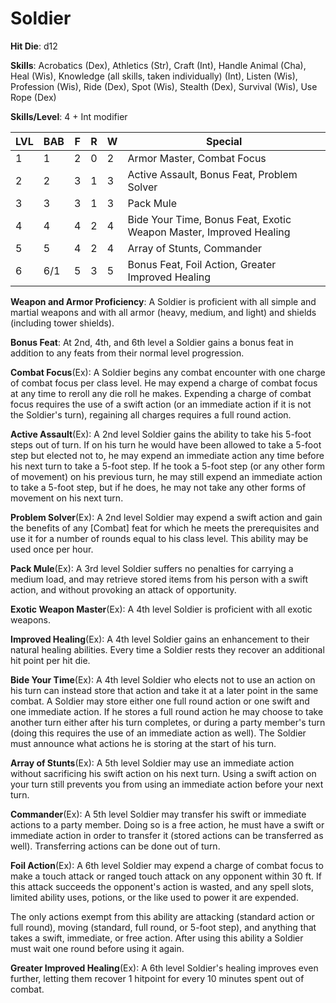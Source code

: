 # Soldier 

**Hit Die**: d12

**Skills**: Acrobatics (Dex), Athletics (Str), Craft (Int), Handle Animal (Cha), Heal (Wis), Knowledge (all skills, taken individually) (Int), Listen (Wis), Profession (Wis), Ride (Dex), Spot (Wis), Stealth (Dex), Survival (Wis), Use Rope (Dex)

**Skills/Level**: 4 + Int modifier

LVL | BAB | F | R | W | Special 
--- | --- | - | - | - | ------- 
1   | 1   | 2 | 0 | 2 | Armor Master, Combat Focus          
2   | 2   | 3 | 1 | 3 | Active Assault, Bonus Feat, Problem Solver          
3   | 3   | 3 | 1 | 3 | Pack Mule 
4   | 4   | 4 | 2 | 4 | Bide Your Time, Bonus Feat, Exotic Weapon Master, Improved Healing
5   | 5   | 4 | 2 | 4 | Array of Stunts, Commander
6   | 6/1 | 5 | 3 | 5 | Bonus Feat, Foil Action, Greater Improved Healing

**Weapon and Armor Proficiency**: A Soldier is proficient with all simple and martial weapons and with all armor (heavy, medium, and light) and shields (including tower shields).

**Bonus Feat**: At 2nd, 4th, and 6th level a Soldier gains a bonus feat in addition to any feats from their normal level progression.

**Combat Focus**(Ex): A Soldier begins any combat encounter with one charge of combat focus per class level. He may expend a charge of combat focus at any time to reroll any die roll he makes. Expending a charge of combat focus requires the use of a swift action (or an immediate action if it is not the Soldier's turn), regaining all charges requires a full round action.

**Active Assault**(Ex): A 2nd level Soldier gains the ability to take his 5-foot steps out of turn. If on his turn he would have been allowed to take a 5-foot step but elected not to, he may expend an immediate action any time before his next turn to take a 5-foot step. If he took a 5-foot step (or any other form of movement) on his previous turn, he may still expend an immediate action to take a 5-foot step, but if he does, he may not take any other forms of movement on his next turn.

**Problem Solver**(Ex): A 2nd level Soldier may expend a swift action and gain the benefits of any [Combat] feat for which he meets the prerequisites and use it for a number of rounds equal to his class level. This ability may be used once per hour.

**Pack Mule**(Ex): A 3rd level Soldier suffers no penalties for carrying a medium load, and may retrieve stored items from his person with a swift action, and without provoking an attack of opportunity. 

**Exotic Weapon Master**(Ex): A 4th level Soldier is proficient with all exotic weapons.

**Improved Healing**(Ex): A 4th level Soldier gains an enhancement to their natural healing abilities. Every time a Soldier rests they recover an additional hit point per hit die. 

**Bide Your Time**(Ex): A 4th level Soldier who elects not to use an action on his turn can instead store that action and take it at a later point in the same combat. A Soldier may store either one full round action or one swift and one immediate action. If he stores a full round action he may choose to take another turn either after his turn completes, or during a party member's turn (doing this requires the use of an immediate action as well). The Soldier must announce what actions he is storing at the start of his turn.

**Array of Stunts**(Ex): A 5th level Soldier may use an immediate action without sacrificing his swift action on his next turn. Using a swift action on your turn still prevents you from using an immediate action before your next turn.

**Commander**(Ex): A 5th level Soldier may transfer his swift or immediate actions to a party member. Doing so is a free action, he must have a swift or immediate action in order to transfer it (stored actions can be transferred as well). Transferring actions can be done out of turn.

**Foil Action**(Ex): A 6th level Soldier may expend a charge of combat focus to make a touch attack or ranged touch attack on any opponent within 30 ft. If this attack succeeds the opponent's action is wasted, and any spell slots, limited ability uses, potions, or the like used to power it are expended.

The only actions exempt from this ability are attacking (standard action or full round), moving (standard, full round, or 5-foot step), and anything that takes a swift, immediate, or free action. After using this ability a Soldier must wait one round before using it again.

**Greater Improved Healing**(Ex): A 6th level Soldier's healing improves even further, letting them recover 1 hitpoint for every 10 minutes spent out of combat. 